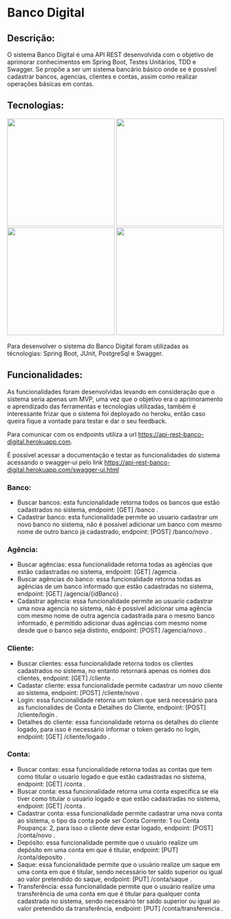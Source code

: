 # Banco Digital

## Descrição:
O sistema Banco Digital é uma API REST desenvolvida com o objetivo de aprimorar conhecimentos em Spring Boot, Testes Unitários, TDD e Swagger. Se propõe a ser um sistema bancário básico onde se é possível cadastrar bancos, agencias, clientes e contas, assim como realizar operações básicas em contas.

## Tecnologias:

<div display=flex>
  <img src="https://user-images.githubusercontent.com/8556553/158421720-d21cfd64-1e9c-4428-a0ce-1c9d773d3b11.png" width="250" height="250">
  <img src="https://user-images.githubusercontent.com/8556553/158421546-f89f5ca3-c0b5-48c4-98ac-61d54f5b3604.png" width="250" height="250">
  <img src="https://user-images.githubusercontent.com/8556553/158424150-7e1e8524-c377-492d-80df-da2678dd11d4.png" height="250">
  <img src="https://user-images.githubusercontent.com/8556553/158424467-e4117052-b040-46d0-bcf3-6296637c2dd0.png" width="250" height="250">
</div>

Para desenvolver o sistema do Banco Digital foram utilizadas as técnologias: Spring Boot, JUnit, PostgreSql e Swagger.
  
## Funcionalidades:
As funcionalidades foram desenvolvidas levando em consideração que o sistema seria apenas um MVP, uma vez que o objetivo era o aprimoramento e aprendizado das ferramentas e tecnologias utilizadas, também é interessante frizar que o sistema foi deployado no heroku, então caso queira fique a vontade para testar e dar o seu feedback.

Para comunicar com os endpoints utiliza a url https://api-rest-banco-digital.herokuapp.com.

É possível acessar a documentação e testar as funcionalidades do sistema acessando o swagger-ui pelo link https://api-rest-banco-digital.herokuapp.com/swagger-ui.html

### Banco:
- Buscar bancos: esta funcionalidade retorna todos os bancos que estão cadastrados no sistema, endpoint: [GET] /banco .
- Cadastrar banco: esta funcionalidade permite ao usuario cadastrar um novo banco no sistema, não é possível adicionar um banco com mesmo nome de outro banco já cadastrado, endpoint: [POST] /banco/novo .

### Agência:
- Buscar agências: essa funcionalidade retorna todas as agências que estão cadastradas no sistema, endpoint: [GET] /agencia .
- Buscar agẽncias do banco: essa funcionalidade retorna todas as agências de um banco informado que estão cadastradas no sistema, endpoint: [GET] /agencia/{idBanco} .
- Cadastrar agência: essa funcionalidade permite ao usuario cadastrar uma nova agencia no sistema, não é possível adicionar uma agência com mesmo nome de outra agencia cadastrada para o mesmo banco informado, é permitido adicionar duas agências com mesmo nome desde que o banco seja distinto, endpoint: [POST] /agencia/novo .

### Cliente:
- Buscar clientes: essa funcionalidade retorna todos os clientes cadastrados no sistema, no entanto retornará apenas os nomes dos clientes, endpoint: [GET] /cliente .
- Cadastar cliente: essa funcionalidade permite cadastrar um novo cliente ao sistema, endpoint: [POST] /cliente/novo .
- Login: essa funcionalidade retorna um token que será necessário para as funcionalides de Conta e Detalhes do Cliente, endpoint: [POST] /cliente/login .
- Detalhes do cliente: essa funcionalidade retorna os detalhes do cliente logado, para isso é necessário informar o token gerado no login, endpoint: [GET] /cliente/logado .

### Conta:
- Buscar contas: essa funcionalidade retorna todas as contas que tem como titular o usuario logado e que estão cadastradas no sistema, endpoint: [GET] /conta .
- Buscar conta: essa funcionalidade retorna uma conta específica se ela tiver como titular o usuario logado e que estão cadastradas no sistema, endpoint: [GET] /conta .
- Cadastrar conta: essa funcionalidade permite cadastrar uma nova conta ao sistema, o tipo da conta pode ser Conta Corrente: 1 ou Conta Poupança: 2, para isso o cliente deve estar logado, endpoint: [POST] /conta/novo .
- Depósito: essa funcionalidade permite que o usuário realize um depósito em uma conta em que é titular, endpoint: [PUT] /conta/deposito .
- Saque: essa funcionalidade permite que o usuário realize um saque em uma conta em que é titular, sendo necessário ter saldo superior ou igual ao valor pretendido do saque, endpoint: [PUT] /conta/saque .
- Transferência: essa funcionalidade permite que o usuário realize uma transferência de uma conta em que é titular para qualquer conta cadastrada no sistema, sendo necessário ter saldo superior ou igual ao valor pretendido da transferência, endpoint: [PUT] /conta/transferencia .

